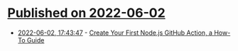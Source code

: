 # [Published on 2022-06-02](index.md)

* [2022-06-02, 17:43:47](https://news.ycombinator.com/item?id=31598144) - [Create Your First Node.js GitHub Action, a How-To Guide](https://fusebit.io/blog/first-nodejs-github-action/)
